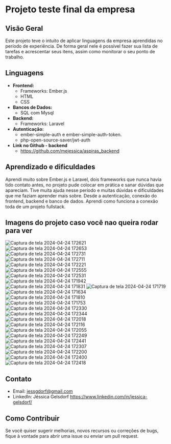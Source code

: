 # Projeto teste final da empresa

## Visão Geral
Este projeto teve o intuito de aplicar linguagens da empresa aprendidas no período de experiência. 
De forma geral nele é possível fazer sua lista de tarefas e acrescentar seus itens, assim como monitorar o seu ponto de trabalho. 

## Linguagens
- **Frontend:**
  - Frameworks: Ember.js
  - HTML
  - CSS
- **Bancos de Dados:**
  - SQL com Mysql 
- **Backend:**
  - Frameworks: Laravel
- **Autenticação:**
  - ember-simple-auth e ember-simple-auth-token.
  - php-open-source-saver/jwt-auth
- **Link no Github - backend**
  - https://github.com/mejessica/aspiras_backend
 
## Aprendizado e dificuldades

Aprendi muito sobre Ember.js e Laravel, dois frameworks que nunca havia tido contato antes, no projeto pude colocar em prática e sanar dúvidas que apareciam. Tive muita ajuda nesse período e muitas dúvidas e dificuldades que me faziam aprender mais sobre. Desde a autenticação, conexão do frontend, backend e banco de dados. Aprendi como funciona a conexão toda de um projeto fullstack.

## Imagens do projeto caso você nao queira rodar para ver

![Captura de tela 2024-04-24 172621](https://github.com/mejessica/laravel_projeto/assets/82670472/932ec878-3fc1-44d9-a1ce-e080b37372df)
![Captura de tela 2024-04-24 172653](https://github.com/mejessica/laravel_projeto/assets/82670472/06a30713-9f33-49c8-97fc-1e947c808805)
![Captura de tela 2024-04-24 172731](https://github.com/mejessica/laravel_projeto/assets/82670472/d069d848-e447-4a2b-ae97-b6e316c80ea1)
![Captura de tela 2024-04-24 172711](https://github.com/mejessica/laravel_projeto/assets/82670472/bcd8e8a1-1d55-44e7-92a1-d77fc3152d90)
![Captura de tela 2024-04-24 172221](https://github.com/mejessica/laravel_projeto/assets/82670472/929f208b-1896-4dcc-a9d9-c94854d27988)
![Captura de tela 2024-04-24 172555](https://github.com/mejessica/laravel_projeto/assets/82670472/237b73d3-c325-427f-8441-320b0142a927)
![Captura de tela 2024-04-24 172531](https://github.com/mejessica/laravel_projeto/assets/82670472/95dd2714-ca68-4934-94ab-2887984154d1)
![Captura de tela 2024-04-24 171942](https://github.com/mejessica/laravel_projeto/assets/82670472/324554f1-ccb7-48ba-86db-1b3a16fe3e03)
![Captura de tela 2024-04-24 171831](https://github.com/mejessica/laravel_projeto/assets/82670472/05c46dc7-dc9f-4ab8-8905-b2b76553bb59)
![Captura de tela 2024-04-24 171719](https://github.com/mejessica/laravel_projeto/assets/82670472/ed9bb629-d4b8-450e-a45b-58bf4ae8b666)
![Captura de tela 2024-04-24 171634](https://github.com/mejessica/laravel_projeto/assets/82670472/9a864629-4bec-4021-a4db-8344ef5ea392)
![Captura de tela 2024-04-24 171810](https://github.com/mejessica/laravel_projeto/assets/82670472/38697348-5098-4ba2-8663-7311b29f2fb2)
![Captura de tela 2024-04-24 171753](https://github.com/mejessica/laravel_projeto/assets/82670472/113306fa-f0ae-46ba-8c66-e8204a42d2e2)
![Captura de tela 2024-04-24 172330](https://github.com/mejessica/laravel_projeto/assets/82670472/559b6b2a-2af8-44d8-b7ad-dabd47cd36dc)
![Captura de tela 2024-04-24 172344](https://github.com/mejessica/laravel_projeto/assets/82670472/297199e8-d06a-484e-96ce-09109036db94)
![Captura de tela 2024-04-24 172018](https://github.com/mejessica/laravel_projeto/assets/82670472/51da53b1-6e8d-4284-a55b-fb21d7cdaff9)
![Captura de tela 2024-04-24 172116](https://github.com/mejessica/laravel_projeto/assets/82670472/632fac04-4a36-478a-a57a-cfee9f276f6f)
![Captura de tela 2024-04-24 172055](https://github.com/mejessica/laravel_projeto/assets/82670472/70e689ef-6618-4f6e-b9d6-741a3effd365)
![Captura de tela 2024-04-24 172249](https://github.com/mejessica/laravel_projeto/assets/82670472/17f8984c-940d-4d89-a0c7-a213e58d499b)
![Captura de tela 2024-04-24 172441](https://github.com/mejessica/laravel_projeto/assets/82670472/02006932-4b85-442f-b12c-bf56652a1ea9)
![Captura de tela 2024-04-24 172307](https://github.com/mejessica/laravel_projeto/assets/82670472/5d42bd4d-651e-43b1-bea8-7781e70d288a)
![Captura de tela 2024-04-24 172200](https://github.com/mejessica/laravel_projeto/assets/82670472/12ce1715-67c2-4941-8fdb-a58fd6bf843f)
![Captura de tela 2024-04-24 172400](https://github.com/mejessica/laravel_projeto/assets/82670472/4968ecfa-c484-4fcc-8cfd-c9d40e53ba73)
![Captura de tela 2024-04-24 172418](https://github.com/mejessica/laravel_projeto/assets/82670472/3a5c1ce5-8b12-40da-a327-5c18ca4cd42a)


## Contato
- Email: jessgdorf@gmail.com
- LinkedIn: Jéssica Gelsdorf https://www.linkedin.com/in/jessica-gelsdorf/

## Como Contribuir
Se você quiser sugerir melhorias, novos recursos ou correções de bugs, fique à vontade para abrir uma issue ou enviar um pull request.

